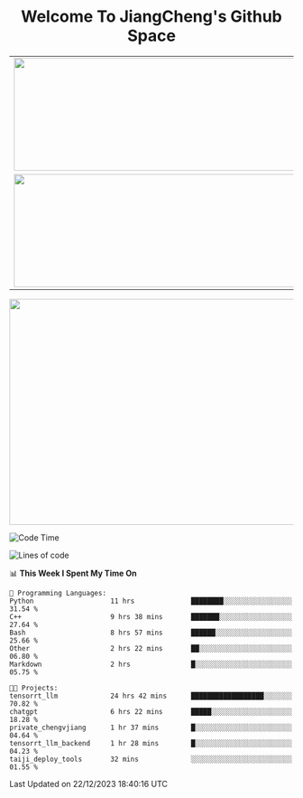 <h1 align="center">Welcome To JiangCheng's Github Space</h1>

<table align="center" frame="void" rules="none" >
  <tr>
    <td>
      <div align="center"> <img height="200px" width="500px"  src="https://github-readme-stats.vercel.app/api?username=thisjiang&hide_title=true&hide_border=true&layout=compact&show_icons=trueline_height=21&text_color=000&icon_color=000&bg_color=0,ea6161,ffc64d,fffc4d,52fa5a&theme=graywhite" /> </div>
    </td>
    <td>
      <div align="center"> <img height="200px" width="500px" src="https://github-readme-stats.vercel.app/api/top-langs/?username=thisjiang&hide_title=true&hide_border=true&layout=compact&langs_count=6&text_color=000&icon_color=fff&bg_color=0,52fa5a,4dfcff,c64dff&theme=graywhite" /> </div>
    </td>
  </tr>
  <tr>
    <td>
      <div align="center"> <img height="200px" width="500px" src="https://github-readme-streak-stats.herokuapp.com/?user=thisjiang&hide_title=true&hide_border=true&layout=compact&langs_count=6" /> </div>
    </td>
    <td>
      <div align="center"> 
      <a href="https://github.com/" target="_blank"><img style="margin: 10px" src="https://profilinator.rishav.dev/skills-assets/git-scm-icon.svg" alt="Git" height="50" /></a>  
      <a href="https://www.linux.org/" target="_blank"><img style="margin: 10px" src="https://profilinator.rishav.dev/skills-assets/linux-original.svg" alt="Linux" height="50" /></a>  
      <a href="https://www.gnu.org/software/bash/" target="_blank"><img style="margin: 10px" src="https://profilinator.rishav.dev/skills-assets/gnu_bash-icon.svg" alt="Bash" height="50" /></a>  
      </div>
    </td>
  </tr>
</table>

<div align="center"> <img height="400px" width="1000px" src="https://github-readme-activity-graph.cyclic.app/graph?username=thisjiang&theme=react&hide_title=true&hide_border=true&layout=compact&langs_count=6" /> </div></td>

<!--START_SECTION:waka-->
![Code Time](http://img.shields.io/badge/Code%20Time-672%20hrs%2037%20mins-blue)

![Lines of code](https://img.shields.io/badge/From%20Hello%20World%20I%27ve%20Written-444.8%20thousand%20lines%20of%20code-blue)

📊 **This Week I Spent My Time On** 

```text
💬 Programming Languages: 
Python                   11 hrs              ████████░░░░░░░░░░░░░░░░░   31.54 % 
C++                      9 hrs 38 mins       ███████░░░░░░░░░░░░░░░░░░   27.64 % 
Bash                     8 hrs 57 mins       ██████░░░░░░░░░░░░░░░░░░░   25.66 % 
Other                    2 hrs 22 mins       ██░░░░░░░░░░░░░░░░░░░░░░░   06.80 % 
Markdown                 2 hrs               █░░░░░░░░░░░░░░░░░░░░░░░░   05.75 % 

🐱‍💻 Projects: 
tensorrt_llm             24 hrs 42 mins      ██████████████████░░░░░░░   70.82 % 
chatgpt                  6 hrs 22 mins       █████░░░░░░░░░░░░░░░░░░░░   18.28 % 
private_chengvjiang      1 hr 37 mins        █░░░░░░░░░░░░░░░░░░░░░░░░   04.64 % 
tensorrt_llm_backend     1 hr 28 mins        █░░░░░░░░░░░░░░░░░░░░░░░░   04.23 % 
taiji_deploy_tools       32 mins             ░░░░░░░░░░░░░░░░░░░░░░░░░   01.55 % 
```


 Last Updated on 22/12/2023 18:40:16 UTC
<!--END_SECTION:waka-->

